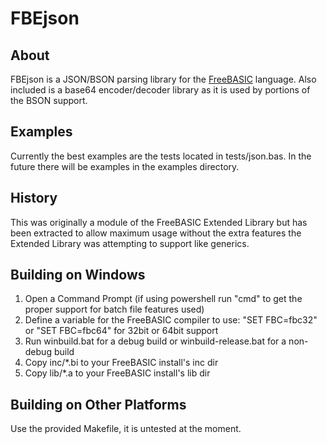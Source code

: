 # FBEjson

## About
FBEjson is a JSON/BSON parsing library for the [FreeBASIC](https://www.freebasic.net) language. Also included is
a base64 encoder/decoder library as it is used by portions of the BSON support.

## Examples
Currently the best examples are the tests located in tests/json.bas. In the future there will be examples in the examples directory.

## History
This was originally a module of the FreeBASIC Extended Library but has been extracted to allow maximum usage without the extra features the Extended Library was attempting to support like generics.

## Building on Windows

1. Open a Command Prompt (if using powershell run "cmd" to get the proper support for batch file features used)
2. Define a variable for the FreeBASIC compiler to use: "SET FBC=fbc32" or "SET FBC=fbc64" for 32bit or 64bit support
3. Run winbuild.bat for a debug build or winbuild-release.bat for a non-debug build
4. Copy inc/*.bi to your FreeBASIC install's inc dir
5. Copy lib/*.a to your FreeBASIC install's lib dir

## Building on Other Platforms
Use the provided Makefile, it is untested at the moment.